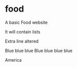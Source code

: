 # food
A basic Food website

It will contain lists

Extra line altered

Blue blue blue
Blue blue blue blue

America

